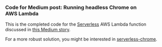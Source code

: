 ### Code for Medium post: Running headless Chrome on AWS Lambda

This is the completed code for the [Serverless](serverless.com) AWS Lambda function discussed in [this Medium story](https://medium.com/@marco.luethy/running-headless-chrome-on-aws-lambda-fa82ad33a9eb).

For a more robust solution, you might be interested in [serverless-chrome](https://github.com/adieuadieu/serverless-chrome).
